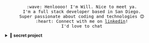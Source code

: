 <p align="center">
  <samp>
    :wave: Henloooo! I'm Will. Nice to meet ya.
     <br> I'm a full stack developer based in San Diego. 
     <br> Super passionate about coding and technologies 😊
    <br> :heart: Connect with me on <a href="https://linkedin.com/in/vuongwilliam/">linkedin</a>! 
     <br> I'd love to chat 
  </samp>
</p>

<details>
  <summary><b>🤫 secret project </b></summary>
  <samp> 
    I'm currently working on a startup called <a href="https://wistly.io/">wistly.io</a>
    <br> There's a lot of cool stuff happening, but lets just call it a delivery app for now ;) 
  </samp>
</details>

<!--
**Willievuong/Willievuong** is a ✨ _special_ ✨ repository because its `README.md` (this file) appears on your GitHub profile.

Here are some ideas to get you started:

- 🔭 I’m currently working on ...
- 🌱 I’m currently learning ...
- 👯 I’m looking to collaborate on ...
- 🤔 I’m looking for help with ...
- 💬 Ask me about ...
- 📫 How to reach me: ...
- 😄 Pronouns: ...
- ⚡ Fun fact: ...
-->
